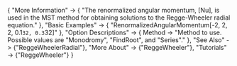 {
  "More Information" -> {
    "The renormalized angular momentum, \[Nu], is used in the MST method for obtaining solutions to the Regge-Wheeler radial equation."
    },
  "Basic Examples" -> {
      "RenormalizedAngularMomentum[-2, 2, 2, 0.1`32, 0.3`32]"
    },
  "Option Descriptions" -> {
    Method -> "Method to use. Possible values are \"Monodromy\", \"FindRoot\", and \"Series\"."
   },
  "See Also" -> {"ReggeWheelerRadial"},
  "More About" -> {"ReggeWheeler"},
  "Tutorials" -> {"ReggeWheeler"}
}